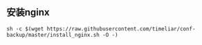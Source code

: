 ## 安装nginx
```shell
sh -c $(wget https://raw.githubusercontent.com/timeliar/conf-backup/master/install_nginx.sh -O -)
```